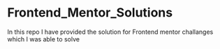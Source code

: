 # Frontend_Mentor_Solutions
 In this repo I have provided the solution for Frontend mentor challanges which I was able to solve
